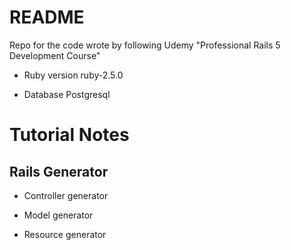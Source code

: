 # README
Repo for the code wrote by following Udemy "Professional Rails 5 Development Course"
* Ruby version
ruby-2.5.0

* Database
Postgresql

# Tutorial Notes
## Rails Generator
- Controller generator

- Model generator

- Resource generator